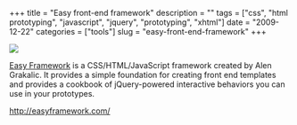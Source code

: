 +++
title = "Easy front-end framework"
description = ""
tags = ["css", "html prototyping", "javascript", "jquery", "prototyping", "xhtml"]
date = "2009-12-22"
categories = ["tools"]
slug = "easy-front-end-framework"
+++


<div class="tool-screenshot mb1"><a href="http://easyframework.com/"><img id="bluga-thumbnail-2770" class="bluga-thumbnail custom" src="http://media.konigi.com/bluga/
wt52307ac506f3c_custom.jpg"/></a></div><p><a href="http://easyframework.com/">Easy Framework</a> is a CSS/HTML/JavaScript framework created by Alen Grakalic. It provides a simple foundation for creating front end templates and provides a cookbook of jQuery-powered interactive behaviors you can use in your prototypes.</p>

  
<p><a href="http://easyframework.com/">http://easyframework.com/</a></p>
      
